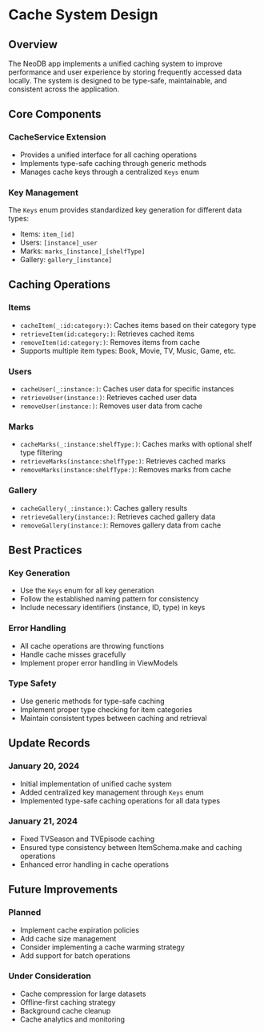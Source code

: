 # Cache System Design

## Overview
The NeoDB app implements a unified caching system to improve performance and user experience by storing frequently accessed data locally. The system is designed to be type-safe, maintainable, and consistent across the application.

## Core Components

### CacheService Extension
- Provides a unified interface for all caching operations
- Implements type-safe caching through generic methods
- Manages cache keys through a centralized `Keys` enum

### Key Management
The `Keys` enum provides standardized key generation for different data types:
- Items: `item_[id]`
- Users: `[instance]_user`
- Marks: `marks_[instance]_[shelfType]`
- Gallery: `gallery_[instance]`

## Caching Operations

### Items
- `cacheItem(_:id:category:)`: Caches items based on their category type
- `retrieveItem(id:category:)`: Retrieves cached items
- `removeItem(id:category:)`: Removes items from cache
- Supports multiple item types: Book, Movie, TV, Music, Game, etc.

### Users
- `cacheUser(_:instance:)`: Caches user data for specific instances
- `retrieveUser(instance:)`: Retrieves cached user data
- `removeUser(instance:)`: Removes user data from cache

### Marks
- `cacheMarks(_:instance:shelfType:)`: Caches marks with optional shelf type filtering
- `retrieveMarks(instance:shelfType:)`: Retrieves cached marks
- `removeMarks(instance:shelfType:)`: Removes marks from cache

### Gallery
- `cacheGallery(_:instance:)`: Caches gallery results
- `retrieveGallery(instance:)`: Retrieves cached gallery data
- `removeGallery(instance:)`: Removes gallery data from cache

## Best Practices

### Key Generation
- Use the `Keys` enum for all key generation
- Follow the established naming pattern for consistency
- Include necessary identifiers (instance, ID, type) in keys

### Error Handling
- All cache operations are throwing functions
- Handle cache misses gracefully
- Implement proper error handling in ViewModels

### Type Safety
- Use generic methods for type-safe caching
- Implement proper type checking for item categories
- Maintain consistent types between caching and retrieval

## Update Records

### January 20, 2024
- Initial implementation of unified cache system
- Added centralized key management through `Keys` enum
- Implemented type-safe caching operations for all data types

### January 21, 2024
- Fixed TVSeason and TVEpisode caching
- Ensured type consistency between ItemSchema.make and caching operations
- Enhanced error handling in cache operations

## Future Improvements

### Planned
- Implement cache expiration policies
- Add cache size management
- Consider implementing a cache warming strategy
- Add support for batch operations

### Under Consideration
- Cache compression for large datasets
- Offline-first caching strategy
- Background cache cleanup
- Cache analytics and monitoring


